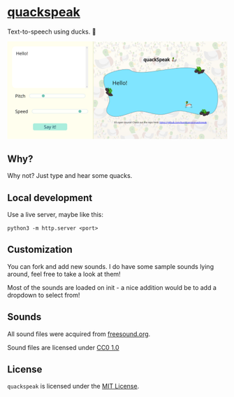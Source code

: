 # [quackspeak](https://quackspeak.vercel.app/)

Text-to-speech using ducks. 🦆

![Preview](assets/preview.png)

## Why?

Why not? Just type and hear some quacks.

## Local development

Use a live server, maybe like this:

```
python3 -m http.server <port>
```

## Customization

You can fork and add new sounds. I do have some sample sounds lying around, feel free to take a look at them!

Most of the sounds are loaded on init - a nice addition would be to add a dropdown to select from!

## Sounds

All sound files were acquired from [freesound.org](https://freesound.org/).

Sound files are licensed under [CC0 1.0](https://creativecommons.org/publicdomain/zero/1.0/)

## License

`quackspeak` is licensed under the [MIT License](LICENSE).
